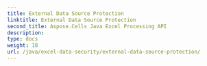 ```yaml
---
title: External Data Source Protection
linktitle: External Data Source Protection
second_title: Aspose.Cells Java Excel Processing API
description: 
type: docs
weight: 18
url: /java/excel-data-security/external-data-source-protection/
---
```

